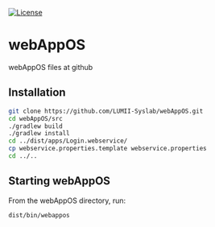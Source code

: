 [![License](http://img.shields.io/:license-EUPL-brightgreen.svg)](https://raw.githubusercontent.com/LUMII-Syslab/webAppOS/master/COPYING)

# webAppOS
webAppOS files at github

## Installation

```bash
git clone https://github.com/LUMII-Syslab/webAppOS.git
cd webAppOS/src
./gradlew build
./gradlew install
cd ../dist/apps/Login.webservice/
cp webservice.properties.template webservice.properties
cd ../..
```

## Starting webAppOS
From the webAppOS directory, run:
```bash
dist/bin/webappos
```
